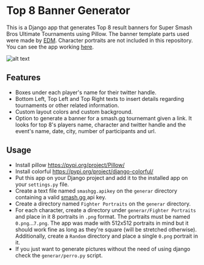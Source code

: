 # Top 8 Banner Generator

This is a Django app that generates Top 8 result banners for Super Smash Bros Ultimate Tournaments using Pillow. The banner template parts used were made by [EDM](https://twitter.com/Elenriqu3). Character portraits are not included in this repository. You can see the app working [here](https://riokaru.pythonanywhere.com/).

![alt text](https://i.imgur.com/XUnYuR0.png "Top 8")

## Features

- Boxes under each player's name for their twitter handle.
- Bottom Left, Top Left and Top Right texts to insert details regarding tournaments or other related information.
- Custom layout colors and custom background.
- Option to generate a banner for a smash.gg tournemant given a link. It looks for top 8's players name, character and twitter handle and the event's name, date, city, number of participants and url.

## Usage

- Install pillow https://pypi.org/project/Pillow/
- Install colorful https://pypi.org/project/django-colorful/
- Put this app on your Django project and add it to the installed app on your `settings.py` file.
- Create a text file named `smashgg.apikey` on the `generar` directory containing a valid [smash.gg ](https://smash.gg/) api key.
- Create a directory named `Fighter Portraits` on the `generar` directory.
- For each character, create a directory under `generar/Fighter Portraits` and place in it 8 portraits in `.png` format. The portraits must be named `0.png`...`7.png`. The app was made with 512x512 portraits in mind but it should work fine as long as they're square (will be stretched otherwise). Additionally, create a `Random` directory and place a single `0.png` portrait in it.
- If you just want to generate pictures without the need of using django check the `generar/perro.py` script.
